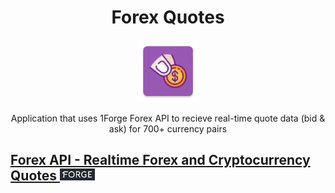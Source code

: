 <h1 align="center">Forex Quotes</h1>

<p align="center"><img src="https://github.com/BeeTrain/ForexQuotes/blob/master/app/src/main/ic_launcher-web.png" width="100" height="100"></p>
<p align="center">Application that uses 1Forge Forex API to recieve real-time quote data (bid & ask) for 700+ currency pairs</p>

## [Forex API - Realtime Forex and Cryptocurrency Quotes ![Forex API](https://github.com/BeeTrain/ForexQuotes/blob/master/media/forge_logo.png)](https://1forge.com/forex-data-api)